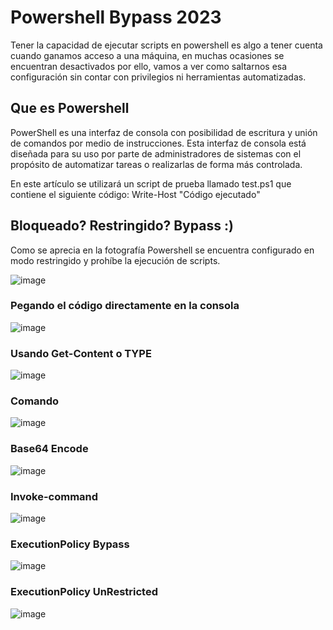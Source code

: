 # Powershell Bypass 2023

Tener la capacidad de ejecutar scripts en powershell es algo a tener cuenta cuando ganamos acceso a una máquina, en muchas ocasiones se encuentran desactivados por ello, vamos a ver como saltarnos esa configuración sin contar con privilegios ni herramientas automatizadas.

## Que es Powershell

PowerShell es una interfaz de consola con posibilidad de escritura y unión de comandos por medio de instrucciones. Esta interfaz de consola está diseñada para su uso por parte de administradores de sistemas con el propósito de automatizar tareas o realizarlas de forma más controlada.

En este artículo se utilizará un script de prueba llamado test.ps1 que contiene el siguiente código: Write-Host "Código ejecutado"

## Bloqueado? Restringido? Bypass :)

Como se aprecia en la fotografía Powershell se encuentra configurado en modo restringido y prohíbe la ejecución de scripts.

![image](https://github.com/ivancabrera02/Powershell/assets/103500562/3db7444d-780c-42bc-827e-7464b4b1bafb)

### Pegando el código directamente en la consola

![image](https://github.com/ivancabrera02/Powershell/assets/103500562/461bf502-a0c1-447c-93e3-e9932d3ea11b)

### Usando Get-Content o TYPE

![image](https://github.com/ivancabrera02/Powershell/assets/103500562/9cf9f738-e5a3-43b8-ba2f-03983ac7467e)

### Comando

![image](https://github.com/ivancabrera02/Powershell/assets/103500562/f98ba1fe-d2e6-4ce7-ba3b-f80d37ab8920)

### Base64 Encode

![image](https://github.com/ivancabrera02/Powershell/assets/103500562/25da0a18-6260-4a09-8847-0df9044ed8ae)

### Invoke-command

![image](https://github.com/ivancabrera02/Powershell/assets/103500562/ae19dccd-ab5b-4a46-b599-1ed5df0ac989)

### ExecutionPolicy Bypass

![image](https://github.com/ivancabrera02/Powershell/assets/103500562/b300c20d-4c58-4b5e-a075-6ca201d7ce68)

### ExecutionPolicy UnRestricted

![image](https://github.com/ivancabrera02/Powershell/assets/103500562/ce1b65bd-6e01-484f-b65e-eb62765e8964)

